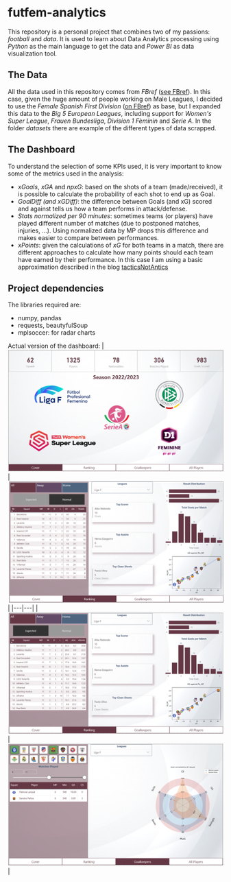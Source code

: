 # futfem-analytics

This repository is a personal project that combines two of my passions: *football* and *data*.
It is used to learn about Data Analytics processing using *Python* as the main language to get the data and *Power BI* as data visualization tool. 

## The Data
All the data used in this repository comes from *FBref* ([see FBref](https://fbref.com/en/)). In this case, given the huge amount of people working on Male Leagues, I decided to use the *Female Spanish First Division* ([on FBref](https://fbref.com/en/comps/230/Liga-F-Stats)) as base, but I expanded this data to the *Big 5 European Leagues*, including support for *Women's Super League*, *Frauen Bundesliga*, *Division 1 Fèminin* and *Serie A*. In the folder *datasets* there are example of the different types of data scrapped.

## The Dashboard

To understand the selection of some KPIs used, it is very important to know some of the metrics used in the analysis:
- *xGoals*, *xGA* and *npxG*: based on the shots of a team (made/received), it is possible to calculate the probability of each shot to end up as Goal.
- *GoalDiff (and xGDiff)*: the difference between Goals (and xG) scored and against tells us how a team performs in attack/defense.
- *Stats normalized per 90 minutes*: sometimes teams (or players) have played different number of matches (due to postponed matches, injuries, ...). Using normalized data by MP drops this difference and makes easier to compare between performances.
- *xPoints*: given the calculations of *xG* for both teams in a match, there are different approaches to calculate how many points should each team have earned by their performance. In this case I am using a basic approximation described in the blog [tacticsNotAntics](https://tacticsnotantics.org/statistical-models-and-analyses/expected-points-models-part-i/)

## Project dependencies
The libraries required are:
- numpy, pandas
- requests, beautyfulSoup
- mplsoccer: for radar charts


Actual version of the dashboard:
| ![](md_images/img1.png) | ![](md_images/img2.png) |
|---|---|
| ![](md_images/img3.png) | ![](md_images/img4.png) |
